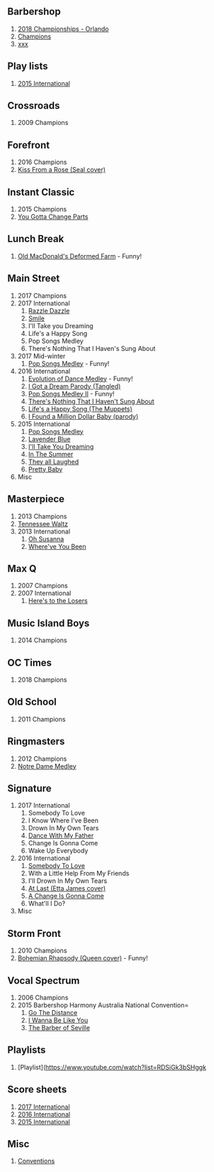 ## Barbershop

1. [2018 Championships - Orlando](http://www.barbershop.org/orlando/)
1. [Champions](http://www.barbershop.org/competitions/international-champions/all-champions/)
1. [xxx](https://www.youtube.com/user/barbershopharmony38?annotation_id=annotation_3850586717&feature=iv&src_vid=BEJBKoSoot8&sub_confirmation=1)

## Play lists

1. [2015 International](https://www.youtube.com/playlist?list=PLcwXdNVvSNbiy8_rV1ch0lY4NGwTzNTir)

## Crossroads

1. 2009 Champions

## Forefront

1. 2016 Champions
1. [Kiss From a Rose (Seal cover)](https://www.youtube.com/watch?v=lkbyqK77Tdo)

## Instant Classic

1. 2015 Champions
1. [You Gotta Change Parts](https://www.youtube.com/watch?v=xhVWPJw6gGE)

## Lunch Break

1. [Old MacDonald's Deformed Farm](https://www.youtube.com/watch?v=tqwkJGMOEbs) - Funny!

## Main Street

1. 2017 Champions
1. 2017 International
   1. [Razzle Dazzle](https://www.youtube.com/watch?v=pWqLdTYMN-8)
   1. [Smile](https://www.youtube.com/watch?v=iPEY2SE1vXk)
   1. I'll Take you Dreaming
   1. Life's a Happy Song
   1. Pop Songs Medley
   1. There's Nothing That I Haven's Sung About
1. 2017 Mid-winter
   1. [Pop Songs Medley](https://www.youtube.com/watch?v=EQdnzXEFKqM) - Funny!
1. 2016 International
   1. [Evolution of Dance Medley](https://www.youtube.com/watch?v=b8EWVbpUSq4) - Funny!
   1. [I Got a Dream Parody (Tangled)](https://www.youtube.com/watch?v=yd34B14PWMU)
   1. [Pop Songs Medley II](https://www.youtube.com/watch?v=zdira3Zk-KM) - Funny!   
   1. [There's Nothing That I Haven't Sung About](https://www.youtube.com/watch?v=OGGYOYxuplQ)  
   1. [Life's a Happy Song (The Muppets)](https://www.youtube.com/watch?v=4jqgn3ojONI)   
   1. [I Found a Million Dollar Baby (parody)](https://www.youtube.com/watch?v=_gR7_ciHsDg)
1. 2015 International
   1. [Pop Songs Medley](https://www.youtube.com/watch?v=MdTS6-fbNH0)
   1. [Lavender Blue](https://www.youtube.com/watch?v=CENjsEJdGG8)
   1. [I'll Take You Dreaming](https://www.youtube.com/watch?v=0c4b5VF6QQw)
   1. [In The Summer](https://www.youtube.com/watch?v=yiu7cyF2Lzw)
   1. [They all Laughed](https://www.youtube.com/watch?v=R7f6vhiIyGw)
   1. [Pretty Baby](https://www.youtube.com/watch?v=71kCrZO6yyA)
1. Misc

## Masterpiece

1. 2013 Champions
1. [Tennessee Waltz](https://www.youtube.com/watch?v=BEJBKoSoot8)
1. 2013 International
   1. [Oh Susanna](https://www.youtube.com/watch?v=rVUSK7tPDbA)
   1. [Where've You Been](https://www.youtube.com/watch?v=Q-v2QAeDehg)

## Max Q

1. 2007 Champions
1. 2007 International
   1. [Here's to the Losers](https://www.youtube.com/watch?v=8_bZ7yEHfUg)

## Music Island Boys

1. 2014 Champions

## OC Times

1. 2018 Champions

## Old School

1. 2011 Champions

## Ringmasters

1. 2012 Champions
1. [Notre Dame Medley](https://www.youtube.com/watch?v=TVtkNPFpxX8)

## Signature

1. 2017 International
   1. Somebody To Love
   1. I Know Where I've Been
   1. Drown In My Own Tears
   1. [Dance With My Father](https://www.youtube.com/watch?v=B6FwopHVll8)
   1. Change Is Gonna Come
   1. Wake Up Everybody
1. 2016 International
   1. [Somebody To Love](https://www.youtube.com/watch?v=SiGk3bSHggk)
   1. With a Little Help From My Friends
   1. I'll Drown In My Own Tears
   1. [At Last (Etta James cover)](https://www.youtube.com/watch?v=0sQi1v1QnAQ)
   1. [A Change Is Gonna Come](https://www.youtube.com/watch?v=8RXXQsxvO1Q)
   1. What'll I Do?
1. Misc

## Storm Front

1. 2010 Champions
1. [Bohemian Rhapsody (Queen cover)](https://www.youtube.com/watch?v=KId3aK4lRag) - Funny!

## Vocal Spectrum

1. 2006 Champions
1. 2015 Barbershop Harmony Australia National Convention=
   1. [Go The Distance](https://www.youtube.com/watch?v=B6FwopHVll8)
   1. [I Wanna Be Like You](https://www.youtube.com/watch?v=o74fpAy9JQA)
   1. [The Barber of Seville](https://www.youtube.com/watch?v=9ZGHWUMlGsk)

## Playlists

1. [Playlist](https://www.youtube.com/watch?list=RDSiGk3bSHggk

## Score sheets

1. [2017 International](http://www.barbershop.org/files/INTL20170705_QF.OSS1.pdf)
1. [2016 International](http://www.barbershop.org/files/nashville/INTL20160706_QF.OSS1.pdf)
1. [2015 International](http://www.barbershop.org/wp-content/uploads/2015/07/INTL20150630_QF.OSS1_.pdf)

## Misc

1. [Conventions](http://www.barbershop.org/all-conventions/)
